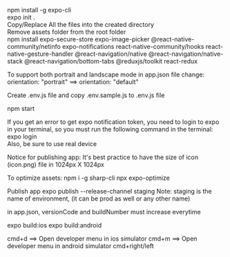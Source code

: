 npm install -g expo-cli </br>
expo init . </br>
Copy/Replace All the files into the created directory </br>
Remove assets folder from the root folder </br>
npm install expo-secure-store expo-image-picker @react-native-community/netinfo expo-notifications react-native-community/hooks react-native-gesture-handler @react-navigation/native @react-navigation/native-stack @react-navigation/bottom-tabs @reduxjs/toolkit react-redux <br/>

To support both portrait and landscape mode in app.json file change: <br/>
orientation: "portrait" ==> orientation: "default" <br/>

Create .env.js file and copy .env.sample.js to .env.js file <br/>

npm start

If you get an error to get expo notification token, you need to login to expo in your terminal, so you must run the following command in the terminal: <br/>
expo login <br/>
Also, be sure to use real device <br/>

Notice for publishing app:
It's best practice to have the size of icon (icon.png) file in 1024px X 1024px

To optimize assets:
npm i -g sharp-cli
npx expo-optimize

Publish app
expo publish --release-channel staging
Note: staging is the name of environment, (it can be prod as well or any other name)

in app.json, versionCode and buildNumber
must increase everytime

expo build:ios
expo build:android

cmd+d ==> Open developer menu in ios simulator
cmd+m ==> Open developer menu in android simulator
cmd+right/left

